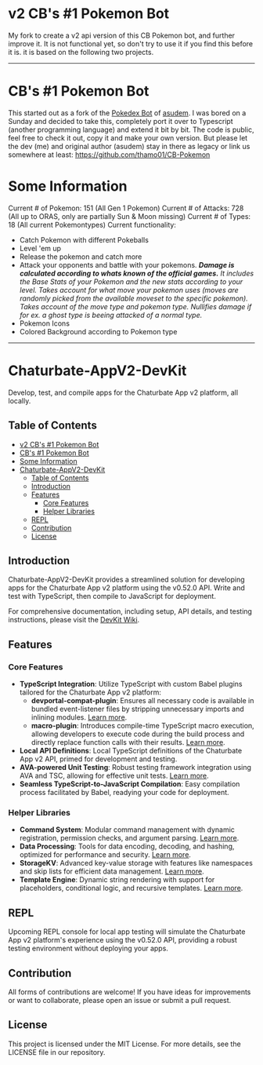 # v2 CB's #1 Pokemon Bot

My fork to create a v2 api version of this CB Pokemon bot, and further improve it. It is not functional yet, so don't try to use it if you find this before it is. 
it is based on the following two projects. 

---

# CB's #1 Pokemon Bot

This started out as a fork of the [Pokedex Bot](https://de.chaturbate.com/apps/app_details/pokedex/?version=&slot=3) of [asudem](https://de.chaturbate.com/apps/user_uploads/3/asudem/).
I was bored on a Sunday and decided to take this, completely port it over to Typescript (another programming language) and extend it bit by bit.
The code is public, feel free to check it out, copy it and make your own version. But please let the dev (me) and original author (asudem) stay in there as legacy or link us somewhere at least: <https://github.com/thamo01/CB-Pokemon>

# Some Information

Current # of Pokemon: 151 (All Gen 1 Pokemon)
Current # of Attacks: 728 (All up to ORAS, only are partially Sun & Moon missing)
Current # of Types: 18 (All current Pokemontypes)
Current functionality:

- Catch Pokemon with different Pokeballs
- Level 'em up
- Release the pokemon and catch more
- Attack your opponents and battle with your pokemons.
***Damage is calculated according to whats known of the official games.**
It includes the Base Stats of your Pokemon and the new stats according to your level.
Takes account for what move your pokemon uses (moves are randomly picked from the available moveset to the specific pokemon).
Takes account of the move type and pokemon type. Nullifies damage if for ex. a ghost type is beeing attacked of a normal type.*
- Pokemon Icons
- Colored Background according to Pokemon type

---

# Chaturbate-AppV2-DevKit

Develop, test, and compile apps for the Chaturbate App v2 platform, all locally.

## Table of Contents

- [v2 CB's #1 Pokemon Bot](#v2-cbs-1-pokemon-bot)
- [CB's #1 Pokemon Bot](#cbs-1-pokemon-bot)
- [Some Information](#some-information)
- [Chaturbate-AppV2-DevKit](#chaturbate-appv2-devkit)
  - [Table of Contents](#table-of-contents)
  - [Introduction](#introduction)
  - [Features](#features)
    - [Core Features](#core-features)
    - [Helper Libraries](#helper-libraries)
  - [REPL](#repl)
  - [Contribution](#contribution)
  - [License](#license)

## Introduction

Chaturbate-AppV2-DevKit provides a streamlined solution for developing apps for the Chaturbate App v2 platform using the v0.52.0 API. Write and test with TypeScript, then compile to JavaScript for deployment.

For comprehensive documentation, including setup, API details, and testing instructions, please visit the [DevKit Wiki](https://github.com/recursivedesire/Chaturbate-AppV2-DevKit/wiki).

## Features

### Core Features

- **TypeScript Integration**: Utilize TypeScript with custom Babel plugins tailored for the Chaturbate App v2 platform:
  - **devportal-compat-plugin**: Ensures all necessary code is available in bundled event-listener files by stripping unnecessary imports and inlining modules. [Learn more](https://github.com/recursivedesire/Chaturbate-AppV2-DevKit/wiki/DevPortal-Compat).
  - **macro-plugin**: Introduces compile-time TypeScript macro execution, allowing developers to execute code during the build process and directly replace function calls with their results. [Learn more](https://github.com/recursivedesire/Chaturbate-AppV2-DevKit/wiki/Macros).
- **Local API Definitions**: Local TypeScript definitions of the Chaturbate App v2 API, primed for development and testing.
- **AVA-powered Unit Testing**: Robust testing framework integration using AVA and TSC, allowing for effective unit tests. [Learn more](https://github.com/recursivedesire/Chaturbate-AppV2-DevKit/wiki/Testing).
- **Seamless TypeScript-to-JavaScript Compilation**: Easy compilation process facilitated by Babel, readying your code for deployment.

### Helper Libraries

- **Command System**: Modular command management with dynamic registration, permission checks, and argument parsing. [Learn more](https://github.com/recursivedesire/Chaturbate-AppV2-DevKit/wiki/Command-System).
- **Data Processing**: Tools for data encoding, decoding, and hashing, optimized for performance and security. [Learn more](https://github.com/recursivedesire/Chaturbate-AppV2-DevKit/wiki/Data-Processing).
- **StorageKV**: Advanced key-value storage with features like namespaces and skip lists for efficient data management. [Learn more](https://github.com/recursivedesire/Chaturbate-AppV2-DevKit/wiki/StorageKV).
- **Template Engine**: Dynamic string rendering with support for placeholders, conditional logic, and recursive templates. [Learn more](https://github.com/recursivedesire/Chaturbate-AppV2-DevKit/wiki/Template-Engine).

## REPL

Upcoming REPL console for local app testing will simulate the Chaturbate App v2 platform's experience using the v0.52.0 API, providing a robust testing environment without deploying your apps.

## Contribution

All forms of contributions are welcome! If you have ideas for improvements or want to collaborate, please open an issue or submit a pull request.

## License

This project is licensed under the MIT License. For more details, see the LICENSE file in our repository.
